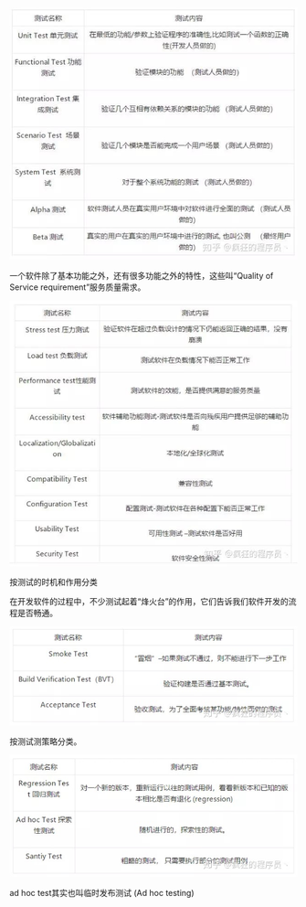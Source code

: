 ![](pic/2020-11-20-14-54-08.png)


一个软件除了基本功能之外，还有很多功能之外的特性，这些叫“Quality of Service requirement”服务质量需求。

![](pic/2020-11-20-14-57-02.png)

按测试的时机和作用分类

在开发软件的过程中，不少测试起着“烽火台”的作用，它们告诉我们软件开发的流程是否畅通。


![](pic/2020-11-20-15-03-34.png)

按测试测策略分类。


![](pic/2020-11-20-15-03-51.png)


ad hoc test其实也叫临时发布测试 (Ad hoc testing)